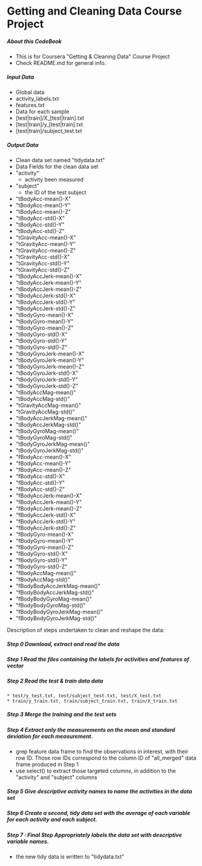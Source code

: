 # Getting and Cleaning Data Course Project

##### About this CodeBook
* This is for Coursera "Getting & Cleaning Data" Course Project
* Check README.md for general info.

##### Input Data
 * Global data
  * activity_labels.txt
  * features.txt
 * Data for each sample
  * [test|train]/X_[test|train].txt
  * [test|train]/y_[test|train].txt
  * [test|train]/subject_test.txt

##### Output Data
 * Clean data set named "tidydata.txt"
 * Data Fields for the clean data set
  * "activity"
    - activity been measured
  * "subject"
    - the ID of the test subject
  * "tBodyAcc-mean()-X"
  * "tBodyAcc-mean()-Y"
  * "tBodyAcc-mean()-Z"
  * "tBodyAcc-std()-X"
  * "tBodyAcc-std()-Y"
  * "tBodyAcc-std()-Z"
  * "tGravityAcc-mean()-X"
  * "tGravityAcc-mean()-Y"
  * "tGravityAcc-mean()-Z"
  * "tGravityAcc-std()-X"
  * "tGravityAcc-std()-Y"
  * "tGravityAcc-std()-Z"
  * "tBodyAccJerk-mean()-X"
  * "tBodyAccJerk-mean()-Y"
  * "tBodyAccJerk-mean()-Z"
  * "tBodyAccJerk-std()-X"
  * "tBodyAccJerk-std()-Y"
  * "tBodyAccJerk-std()-Z"
  * "tBodyGyro-mean()-X"
  * "tBodyGyro-mean()-Y"
  * "tBodyGyro-mean()-Z"
  * "tBodyGyro-std()-X"
  * "tBodyGyro-std()-Y"
  * "tBodyGyro-std()-Z"
  * "tBodyGyroJerk-mean()-X"
  * "tBodyGyroJerk-mean()-Y"
  * "tBodyGyroJerk-mean()-Z"
  * "tBodyGyroJerk-std()-X"
  * "tBodyGyroJerk-std()-Y"
  * "tBodyGyroJerk-std()-Z"
  * "tBodyAccMag-mean()"
  * "tBodyAccMag-std()"
  * "tGravityAccMag-mean()"
  * "tGravityAccMag-std()"
  * "tBodyAccJerkMag-mean()"
  * "tBodyAccJerkMag-std()"
  * "tBodyGyroMag-mean()"
  * "tBodyGyroMag-std()"
  * "tBodyGyroJerkMag-mean()"
  * "tBodyGyroJerkMag-std()"
  * "fBodyAcc-mean()-X"
  * "fBodyAcc-mean()-Y"
  * "fBodyAcc-mean()-Z"
  * "fBodyAcc-std()-X"
  * "fBodyAcc-std()-Y"
  * "fBodyAcc-std()-Z"
  * "fBodyAccJerk-mean()-X"
  * "fBodyAccJerk-mean()-Y"
  * "fBodyAccJerk-mean()-Z"
  * "fBodyAccJerk-std()-X"
  * "fBodyAccJerk-std()-Y"
  * "fBodyAccJerk-std()-Z"
  * "fBodyGyro-mean()-X"
  * "fBodyGyro-mean()-Y"
  * "fBodyGyro-mean()-Z"
  * "fBodyGyro-std()-X"
  * "fBodyGyro-std()-Y"
  * "fBodyGyro-std()-Z"
  * "fBodyAccMag-mean()"
  * "fBodyAccMag-std()"
  * "fBodyBodyAccJerkMag-mean()"
  * "fBodyBodyAccJerkMag-std()"
  * "fBodyBodyGyroMag-mean()"
  * "fBodyBodyGyroMag-std()"
  * "fBodyBodyGyroJerkMag-mean()"
  * "fBodyBodyGyroJerkMag-std()"

Description of steps undertaken to clean and reshape the data:

##### Step 0 Download, extract and read the data

##### Step 1 Read the files containing the labels for activities and features of vector

##### Step 2 Read the test & train data data
    * test/y_test.txt, test/subject_test.txt, test/X_test.txt
    * train/y_train.txt, train/subject_train.txt, train/X_train.txt
    
##### Step 3 Merge the training and the test sets

##### Step 4 Extract only the measurements on the mean and standard deviation for each measurement.
  * grep feature data frame to find the observations in interest, with their row ID. Those row IDs correspond to the column ID of "all_merged" data frame produced in Step 1
  * use select() to extract those targeted columns, in addition to the "activity" and "subject" columns

##### Step 5 Give descriptive activity names to name the activities in the data set
  
##### Step 6 Create a second, tidy data set with the average of each variable for each activity and each subject.

##### Step 7 : Final Step Appropriately labels the data set with descriptive variable names.

  * the new tidy data is written to "tidydata.txt"
